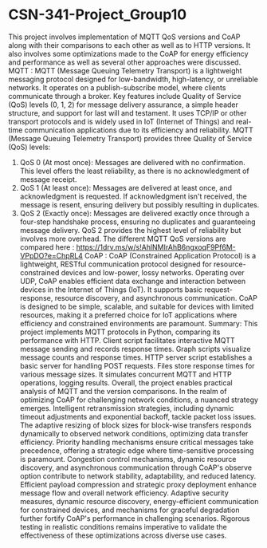# CSN-341-Project_Group10
This project involves implementation of MQTT QoS versions and CoAP along with their
comparisons to each other as well as to HTTP versions. It also involves some
optimizations made to the CoAP for energy efficiency and performance as well as
several other approaches were discussed.
MQTT : MQTT (Message Queuing Telemetry Transport) is a lightweight messaging
protocol designed for low-bandwidth, high-latency, or unreliable networks. It operates on
a publish-subscribe model, where clients communicate through a broker. Key features
include Quality of Service (QoS) levels (0, 1, 2) for message delivery assurance, a
simple header structure, and support for last will and testament. It uses TCP/IP or other
transport protocols and is widely used in IoT (Internet of Things) and real-time
communication applications due to its efficiency and reliability.
MQTT (Message Queuing Telemetry Transport) provides three Quality of Service (QoS)
levels:
1. QoS 0 (At most once): Messages are delivered with no confirmation. This level
offers the least reliability, as there is no acknowledgment of message receipt.
2. QoS 1 (At least once): Messages are delivered at least once, and
acknowledgment is requested. If acknowledgment isn't received, the message is
resent, ensuring delivery but possibly resulting in duplicates.
3. QoS 2 (Exactly once): Messages are delivered exactly once through a four-step
handshake process, ensuring no duplicates and guaranteeing message delivery.
QoS 2 provides the highest level of reliability but involves more overhead.
The different MQTT QoS versions are compared here :
https://1drv.ms/w/s!AhlNMIrAhB6ngxoqF9Pf6M-VPpDO?e=ChpRL4
CoAP : CoAP (Constrained Application Protocol) is a lightweight, RESTful
communication protocol designed for resource-constrained devices and low-power,
lossy networks. Operating over UDP, CoAP enables efficient data exchange and
interaction between devices in the Internet of Things (IoT). It supports basic
request-response, resource discovery, and asynchronous communication. CoAP is
designed to be simple, scalable, and suitable for devices with limited resources, making
it a preferred choice for IoT applications where efficiency and constrained environments
are paramount.
Summary: This project implements MQTT protocols in Python, comparing its
performance with HTTP. Client script facilitates interactive MQTT message sending and
records response times. Graph scripts visualize message counts and response times.
HTTP server script establishes a basic server for handling POST requests. Files store
response times for various message sizes. It simulates concurrent MQTT and HTTP
operations, logging results. Overall, the project enables practical analysis of MQTT and
the version comparisons.
In the realm of optimizing CoAP for challenging network conditions, a nuanced strategy
emerges. Intelligent retransmission strategies, including dynamic timeout adjustments
and exponential backoff, tackle packet loss issues. The adaptive resizing of block sizes
for block-wise transfers responds dynamically to observed network conditions,
optimizing data transfer efficiency.
Priority handling mechanisms ensure critical messages take precedence, offering a
strategic edge where time-sensitive processing is paramount. Congestion control
mechanisms, dynamic resource discovery, and asynchronous communication through
CoAP's observe option contribute to network stability, adaptability, and reduced latency.
Efficient payload compression and strategic proxy deployment enhance message flow
and overall network efficiency. Adaptive security measures, dynamic resource
discovery, energy-efficient communication for constrained devices, and mechanisms for
graceful degradation further fortify CoAP's performance in challenging scenarios.
Rigorous testing in realistic conditions remains imperative to validate the effectiveness
of these optimizations across diverse use cases.
